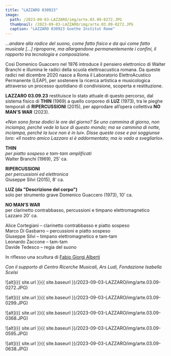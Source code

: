 ```yaml
---
title: "LAZZARO 030923"
image:
  path: /2023-09-03-LAZZARO/img/arte.03.09-0272.JPG
  thumbnail: /2023-09-03-LAZZARO/img/arte.03.09-0272.JPG
  caption: "LAZZARO 030923 Goethe Institut Rome"
---
```


_...andare alla radice del suono, come fatto fisico e da qui come fatto musicale [...] riproporre, ma allargandone permanentemente i confini, il rapporto tra tecnologia e composizione._

Così Domenico Guaccero nel 1976 introduce il pensiero elettronico di Walter Branchi e illumina le radici della scuola elettroacustica romana. Da queste radici nel dicembre 2020 nasce a Roma il Laboratorio ElettroAcustico Permanente (LEAP), per sostenere la ricerca artistica e musicologica attraverso un processo quotidiano di condivisione, scoperta e restituzione.

**LAZZARO 03.09.23** restituisce lo stato attuale di questo percorso, dal sistema fisico di **THIN** (1969) a quello corporeo di **LUZ** (1973), tra le pieghe temporali di **RIPERCUSSIONI** (2015), per approdare all’opera collettiva **NO MAN'S WAR** (2023).

_«Non sono forse dodici le ore del giorno? Se uno cammina di giorno, non inciampa, perché vede la luce di questo mondo; ma se cammina di notte, inciampa, perché la luce non è in lui». Disse queste cose e poi soggiunse loro: «Il nostro amico Lazzaro si è addormentato; ma io vado a svegliarlo»._

**THIN**    
_per piatto sospeso e tam-tam amplificati_    
Walter Branchi (1969), 25’ ca.    

**RIPERCUSSIONI**    
_per percussioni ed elettronica_    
Giuseppe Silvi (2015), 8’ ca.    

**LUZ (da "Descrizione del corpo")**    
solo per strumento grave Domenico Guaccero (1973), 10’ ca.    

**NO MAN’S WAR**    
per clarinetto contrabbasso, percussioni e timpano elettromagnetico Lazzaro 20’ ca.

Alice Cortegiani – clarinetto contrabbasso e piatto sospeso    
Marco Di Gasbarro – percussioni e piatto sospeso    
Giuseppe Silvi – timpano elettromagnetico e tam-tam    
Leonardo Zaccone – tam-tam    
Davide Tedesco – regia del suono

In riflesso una scultura di [Fabio Giorgi Alberti](https://www.albumarte.org/en/people/fabio-giorgi-alberti-2/)

_Con il supporto di Centro Ricerche Musicali, Ars Ludi, Fondazione Isabella Scelsi_

![alt]({{ site.url }}{{ site.baseurl }}/2023-09-03-LAZZARO/img/arte.03.09-0272.JPG)

![alt]({{ site.url }}{{ site.baseurl }}/2023-09-03-LAZZARO/img/arte.03.09-0299.JPG)

![alt]({{ site.url }}{{ site.baseurl }}/2023-09-03-LAZZARO/img/arte.03.09-0368.JPG)

![alt]({{ site.url }}{{ site.baseurl }}/2023-09-03-LAZZARO/img/arte.03.09-0595.JPG)

![alt]({{ site.url }}{{ site.baseurl }}/2023-09-03-LAZZARO/img/arte.03.09-0638.JPG)
